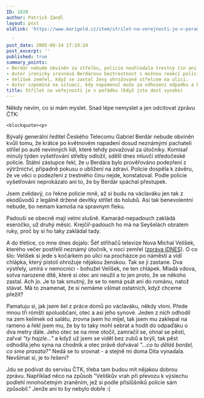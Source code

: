 ```yaml
---
ID: 1820
author: Patrick Zandl
layout: post
oldlink: 'https://www.marigold.cz/item/strilet-na-verejnosti-je-v-poradku-kdyz-jste-dost-vysoko

  '
post_date: 2005-09-14 17:19:24
post_excerpt: ''
published: true
summary_points:
- Berdár nebude obviněn za střelbu, policie neshledala trestný čin ani přestupek.
- Autor ironicky srovnává Berdárovu beztrestnost s možnou reakcí policie na jeho chování.
- Velíšek zemřel, když se zastal ženy ohrožované střelcem na ulici.
- Autor vzpomíná na situaci, kdy napomenul muže za odhození odpadku a byl napaden.
title: Střílet na veřejnosti je v pořádku (když jste dost vysoko)
---
```


<p>Někdy nevím, co si mám myslet. Snad lépe nemyslet a jen odcitovat zprávu ČTK:</p>

	<blockquote><p>
Bývalý generální ředitel Českého Telecomu Gabriel Berdár nebude obviněn kvůli tomu, že krátce po květnovém napadení dosud neznámými pachateli střílel po autě nevinných lidí, které tehdy považoval za útočníky. Komisař minulý týden vyšetřování střelby odložil, sdělil dnes mluvčí středočeské policie. Státní zástupce řekl, že u Berdára bylo prověřováno podezření z výtržnictví, případně pokusu o ublížení na zdraví. Policie dospěla k závěru, že ve věci o podezření z trestného činu nejde, konstatoval. Podle policie vyšetřování neprokázalo ani to, že by Berdár spáchal přestupek.
</p>
</blockquote>
<p>Jsem zvědavý, co řekne policie mně, až si budu na václaváku jen tak z ekodůvodů z legálně držené devítky střílet do holubů. Asi tak benevolentní nebude, bo nemam kamoša na spravnym fleku. </p>

<p>Padouši se obecně mají velmi slušně. Kamarád-nepadouch zakládá eseróčko, už druhý měsíc. Krejčíř-padouch ho má na Seyšelách obratem ruky, proč by si ho taky zakládal tady. </p>

<p>A do třetice, co mne dnes dojalo: Šéf střihačů televize Nova Michal Velíšek, kterého večer postřelil neznámý útočník, v noci zemřel (<a href="http://zpravy.idnes.cz/krimi.asp?r=krimi&amp;c=A050914_093138_krimi_ton">zpráva iDNES</a>). O co šlo: Velíšek si jede s kočárkem po ulici na procházce po náměstí a vidí chlápka, který pistolí ohrožuje nějakou ženskou. Tak se jí zastane. Dva výstřely, umírá v nemocnici - bohužel Velíšek, ne ten chlápek. Mladá vdova, sotva narozené dítě, které si otec ani neužil a to jen proto, že se někoho zastal. Ach jo. Je to tak smutný, že se to nemá psát ani do románu,  natož stávat. Má to znamenat, že si nemáme všímat ostatních, když chceme přežít?</p>

<p>Pamatuju si, jak jsem šel z práce domů po václaváku, někdy vloni. Přede mnou tři rómští spoluobčani, otec a asi jeho synové. Jeden z nich odhodil na zem kelímek od salátu, zrovna jsem ho míjel, tak jsem mu zaklepal na rameno a řekl jsem mu, že by to taky mohl sebrat a hodit do odpaďáku o dva metry dále. Jeho otec se na mne otočil, zamračil se, ohnal se pěstí, zařval <i>"ty hajzle..."</i> a když už jsem se viděl bez zubů a brýlí, tak pěst odhodila jeho syna na chodník a otec právě dořvával <i>"...co tu děláš bordel, co sme prasata?"</i> Nedá se to srovnat - a stejně mi doma Dita vynadala. Nevšímat si, je to řešení? </p>

<p>Jdu se podívat do servisu ČTK, třeba tam budou mít nějakou dobrou zprávu. Například něco na způsob "Velíškův vrah při převozu k výslechu podlehl mnohočetným zraněním, jež si podle příslůšníků policie sám způsobil." Jenže ani to by nebylo dobře :(
</p>
